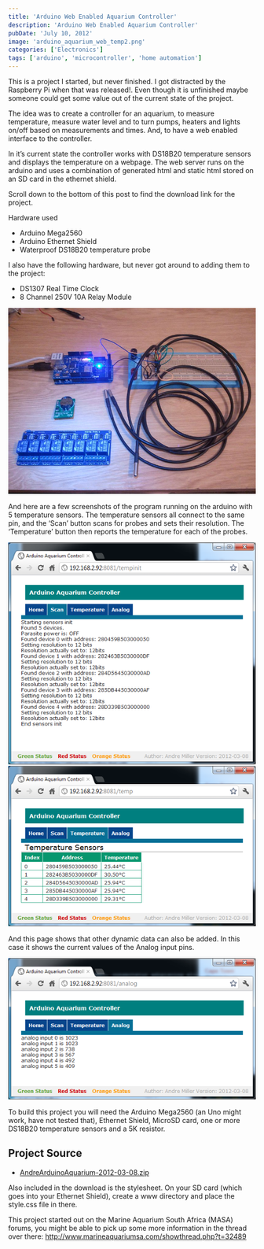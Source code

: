 ```yaml
---
title: 'Arduino Web Enabled Aquarium Controller'
description: 'Arduino Web Enabled Aquarium Controller'
pubDate: 'July 10, 2012'
image: 'arduino_aquarium_web_temp2.png'
categories: ['Electronics']
tags: ['arduino', 'microcontroller', 'home automation']
---
```


This is a project I started, but never finished. I got distracted by the Raspberry Pi when that was released!. Even though it is unfinished maybe someone could get some value out of the current state of the project.

The idea was to create a controller for an aquarium, to measure temperature, measure water level and to turn pumps, heaters and lights on/off based on measurements and times. And, to have a web enabled interface to the controller.

In it’s current state the controller works with DS18B20 temperature sensors and displays the temperature on a webpage. The web server runs on the arduino and uses a combination of generated html and static html stored on an SD card in the ethernet shield.

Scroll down to the bottom of this post to find the download link for the project.

Hardware used

- Arduino Mega2560
- Arduino Ethernet Shield
- Waterproof DS18B20 temperature probe

I also have the following hardware, but never got around to adding them to the project:

- DS1307 Real Time Clock
- 8 Channel 250V 10A Relay Module

![Arduino Aquarium Hardware](arduino_aquarium_hardware.jpg)

And here are a few screenshots of the program running on the arduino with 5 temperature sensors. The temperature sensors all connect to the same pin, and the ‘Scan’ button scans for probes and sets their resolution. The ‘Temperature’ button then reports the temperature for each of the probes.

![Arduino aquarium web temp init](arduino_aquarium_web_temp_init.png)
![Arduino aquarium web temp 2](arduino_aquarium_web_temp2.png)

And this page shows that other dynamic data can also be added. In this case it shows the current values of the Analog input pins.

![Arduino aquarium web analog](arduino_aquarium_web_analog.png)

To build this project you will need the Arduino Mega2560 (an Uno might work, have not tested that), Ethernet Shield, MicroSD card, one or more DS18B20 temperature sensors and a 5K resistor.

## Project Source

- [AndreArduinoAquarium-2012-03-08.zip](/files/arduino-web-enabled-aquarium-controller/AndreArduinoAquarium-2012-03-08.zip)

Also included in the download is the stylesheet. On your SD card (which goes into your Ethernet Shield), create a www directory and place the style.css file in there.

This project started out on the Marine Aquarium South Africa (MASA) forums, you might be able to pick up some more information in the thread over there: http://www.marineaquariumsa.com/showthread.php?t=32489
